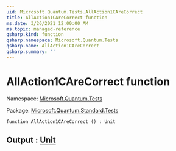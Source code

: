 ```yaml
---
uid: Microsoft.Quantum.Tests.AllAction1CAreCorrect
title: AllAction1CAreCorrect function
ms.date: 3/26/2021 12:00:00 AM
ms.topic: managed-reference
qsharp.kind: function
qsharp.namespace: Microsoft.Quantum.Tests
qsharp.name: AllAction1CAreCorrect
qsharp.summary: ''
---
```


# AllAction1CAreCorrect function

Namespace: [Microsoft.Quantum.Tests](xref:Microsoft.Quantum.Tests)

Package: [Microsoft.Quantum.Standard.Tests](https://nuget.org/packages/Microsoft.Quantum.Standard.Tests)




```qsharp
function AllAction1CAreCorrect () : Unit
```


## Output : [Unit](xref:microsoft.quantum.lang-ref.unit)

